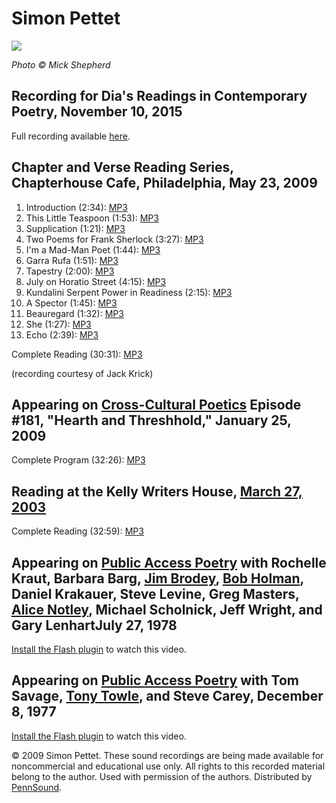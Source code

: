 Simon Pettet
============

  

![](http://media.sas.upenn.edu/pennsound/authors/Pettet/simon.jpg)

*Photo © Mick Shepherd*

Recording for Dia's Readings in Contemporary Poetry, November 10, 2015
----------------------------------------------------------------------

Full recording available [here](http://www.diaart.org/media/watch-listen/robert-hershon-and-simon-pettet-video-from-readings-in-contemporary-poetry/category/poetry-reading/media-type/video).

Chapter and Verse Reading Series, Chapterhouse Cafe, Philadelphia, May 23, 2009
-------------------------------------------------------------------------------

1.  Introduction (2:34): [MP3](http://media.sas.upenn.edu/pennsound/authors/Pettet/simon-pettet_01_introduction_chapterhouse_5_23_09.mp3)
2.  This Little Teaspoon (1:53): [MP3](http://media.sas.upenn.edu/pennsound/authors/Pettet/simon-pettet_02_This-Little-Teaspoon-chapterhouse_5-23-09.mp3)
3.  Supplication (1:21): [MP3](http://media.sas.upenn.edu/pennsound/authors/Pettet/simon-pettet_03_Supplication_chapterhouse_5-23-09.mp3)
4.  Two Poems for Frank Sherlock (3:27): [MP3](http://media.sas.upenn.edu/pennsound/authors/Pettet/simon-pettet_04_Two-Poems-for-Frank-Sherlock_chapterhouse_5_23_09.mp3)
5.  I'm a Mad-Man Poet (1:44): [MP3](http://media.sas.upenn.edu/pennsound/authors/Pettet/simon-pettet_05_I%27m-A-Mad-Man-Poet_chapterhouse_5_23_09.mp3)
6.  Garra Rufa (1:51): [MP3](http://media.sas.upenn.edu/pennsound/authors/Pettet/simon-pettet_06_Garra-Rufa_chapterhouse_5_23_09.mp3)
7.  Tapestry (2:00): [MP3](http://media.sas.upenn.edu/pennsound/authors/Pettet/simon-pettet_07_Tapestry_chapterhouse_05-23-09.mp3)
8.  July on Horatio Street (4:15): [MP3](http://media.sas.upenn.edu/pennsound/authors/Pettet/simon-pettet_08_July-On-Horatio-Street_chapterhouse_5-23-09.mp3)
9.  Kundalini Serpent Power in Readiness (2:15): [MP3](http://media.sas.upenn.edu/pennsound/authors/Pettet/simon-pettet_09_Kundalini-Serpent-Power-In-Readiness_chapterhouse_5-23-09.mp3)
10. A Spector (1:45): [MP3](http://media.sas.upenn.edu/pennsound/authors/Pettet/simon-pettet_10_A-Spector_chapterhouse_5-23-09.mp3)
11. Beauregard (1:32): [MP3](http://media.sas.upenn.edu/pennsound/authors/Pettet/simon-pettet_11_Beauregard_chapterhouse_5-23-09.mp3)
12. She (1:27): [MP3](http://media.sas.upenn.edu/pennsound/authors/Pettet/simon-pettet_12_She_chapterhouse_5-23-09.mp3)
13. Echo (2:39): [MP3](http://media.sas.upenn.edu/pennsound/authors/Pettet/simon-pettet_13_Echo_chapterhouse_5-23-09.mp3)

Complete Reading (30:31): [MP3](http://media.sas.upenn.edu/pennsound/authors/Pettet/simon_pettet_chapterhouse_5_23_09.mp3)  
  
(recording courtesy of Jack Krick)  
  

Appearing on [Cross-Cultural Poetics](XCP.html) Episode \#181, "Hearth and Threshhold," January 25, 2009
--------------------------------------------------------------------------------------------------------

Complete Program (32:26): [MP3](http://media.sas.upenn.edu/pennsound/authors/Pettet/Pettet-Simon_Complete-Program_XCP_181_2009.mp3)  
  

Reading at the Kelly Writers House, [March 27, 2003](http://writing.upenn.edu/wh/calendar/0303.html#27)
-------------------------------------------------------------------------------------------------------

Complete Reading (32:59): [MP3](http://media.sas.upenn.edu/pennsound/authors/Pettet/Pettet-Simon_Parallel-Poetry_KWH-UPenn_03-26-2003.mp3)

Appearing on [Public Access Poetry](PAP-2.php) with Rochelle Kraut, Barbara Barg, [Jim Brodey](Brodey.php), [Bob Holman](Holman.php), Daniel Krakauer, Steve Levine, Greg Masters, [Alice Notley](Notley.php), Michael Scholnick, Jeff Wright, and Gary LenhartJuly 27, 1978
----------------------------------------------------------------------------------------------------------------------------------------------------------------------------------------------------------------------------------------------------------------------------

[Install the Flash plugin](http://get.adobe.com/flashplayer/) to watch this video.

Appearing on [Public Access Poetry](http://writing.upenn.edu/pennsound/x/PAP.php) with Tom Savage, [Tony Towle](http://writing.upenn.edu/pennsound/x/Towle.html), and Steve Carey, December 8, 1977
---------------------------------------------------------------------------------------------------------------------------------------------------------------------------------------------------

[Install the Flash plugin](http://get.adobe.com/flashplayer/) to watch this video.

  
  

© 2009 Simon Pettet. These sound recordings are being made available for noncommercial and
educational use only. All rights to this recorded material belong to the author. Used with permission of the authors.
Distributed by [PennSound](http://writing.upenn.edu/pennsound).

